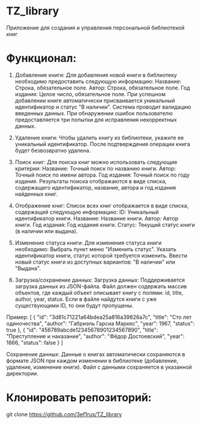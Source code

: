 # TZ_library
Приложение для создания и управления персональной библиотекой книг

# Функционал:

1. Добавление книги:
Для добавления новой книги в библиотеку необходимо предоставить следующую информацию:
    Название: Строка, обязательное поле.
    Автор: Строка, обязательное поле.
    Год издания: Целое число, обязательное поле.
При успешном добавлении книге автоматически присваивается уникальный идентификатор и статус "В наличии".
Система проводит валидацию введенных данных.
При обнаружении ошибок пользователю предоставляется три попытки для исправления некорректных данных.

2. Удаление книги:
Чтобы удалить книгу из библиотеки, укажите ее уникальный идентификатор.
После подтверждения операции книга будет безвозвратно удалена.

3. Поиск книг:
Для поиска книг можно использовать следующие критерии:
    Название: Точный поиск по названию книги.
    Автор: Точный поиск по имени автора.
    Год издания: Точный поиск по году издания.
Результаты поиска отображаются в виде списка, содержащего идентификатор, название, автора и год издания найденных книг.

4. Отображение книг:
Список всех книг отображается в виде списка, содержащей следующую информацию:
    ID: Уникальный идентификатор книги.
    Название: Название книги.
    Автор: Автор книги.
    Год издания: Год издания книги.
    Статус: Текущий статус книги (в наличии или выдана).

5. Изменение статуса книги:
Для изменения статуса книги необходимо:
    Выбрать пункт меню "Изменить статус".
    Указать идентификатор книги, статус которой требуется изменить.
    Ввести новый статус книги из доступных вариантов: "В наличии" или "Выдана".

6. Загрузка/сохранение данных:
Загрузка данных:
Поддерживается загрузка данных из JSON-файла.
Файл должен содержать массив объектов, где каждый объект описывает книгу с полями: id, title, author, year, status.
Если в файле найдутся книги с уже существующими ID, то они будут пропущены.

Пример:
[
  {
    "id": "3d81c71221a64bdea25a816a39826a7c",
    "title": "Сто лет одиночества",
    "author": "Габриэль Гарсиа Маркес",
    "year": 1967,
    "status": true
  },
  {
    "id": "456789abcde12345678901234567890",
    "title": "Преступление и наказание",
    "author": "Фёдор Достоевский",
    "year": 1866,
    "status": false
  }
]

Сохранение данных:
Данные о книгах автоматически сохраняются в формате JSON при каждом изменении в библиотеке (добавление, удаление, изменение книги).
Файл с данными сохраняется в указанной директории.

# **Клонировать репозиторий:**
git clone https://github.com/3ef1rus/TZ_library